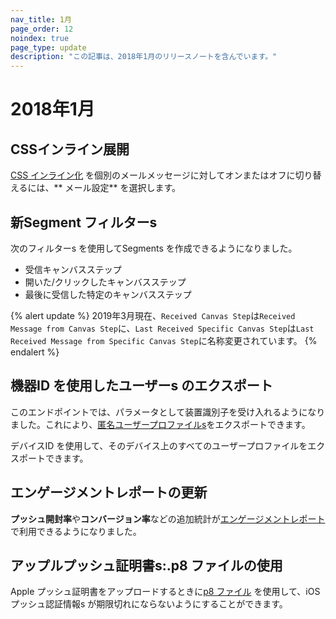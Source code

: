 ```yaml
---
nav_title: 1月
page_order: 12
noindex: true
page_type: update
description: "この記事は、2018年1月のリリースノートを含んでいます。"
---
```

# 2018年1月

## CSSインライン展開

[ CSS インライン化][84] を個別のメールメッセージに対してオンまたはオフに切り替えるには、** メール設定** を選択します。

## 新Segment フィルターs

次のフィルターs を使用してSegments を作成できるようになりました。
- 受信キャンバスステップ
- 開いた/クリックしたキャンバスステップ
- 最後に受信した特定のキャンバスステップ

{% alert update %}
2019年3月現在、`Received Canvas Step`は`Received Message from Canvas Step`に、`Last Received Specific Canvas Step`は`Last Received Message from Specific Canvas Step`に名称変更されています。
{% endalert %}

## 機器ID を使用したユーザーs のエクスポート

このエンドポイントでは、パラメータとして装置識別子を受け入れるようになりました。これにより、[匿名ユーザープロファイルs][82]をエクスポートできます。

デバイスID を使用して、そのデバイス上のすべてのユーザープロファイルをエクスポートできます。

## エンゲージメントレポートの更新

**プッシュ開封率**や**コンバージョン率**などの追加統計が[エンゲージメントレポート][81]で利用できるようになりました。

## アップルプッシュ証明書s:.p8 ファイルの使用

Apple プッシュ証明書をアップロードするときに[p8 ファイル][80] を使用して、iOS プッシュ認証情報s が期限切れにならないようにすることができます。


[80]: {{site.baseurl}}/developer_guide/platform_integration_guides/swift/push_notifications/integration/#recommended-option-using-a-p8-file-authentication-tokens
[81]: {{site.baseurl}}/user_guide/data_and_analytics/reporting/engagement_reports/#engagement-reports
[82]: {{site.baseurl}}/developer_guide/rest_api/export/#users-by-identifier-endpoint
[84]: {{site.baseurl}}/user_guide/message_building_by_channel/email/css_inline/#css-inlining
